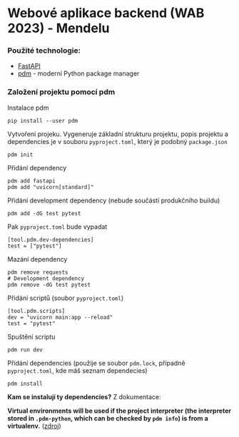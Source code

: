 # Webové aplikace backend (WAB 2023) - Mendelu

### Použité technologie:
- [FastAPI](https://fastapi.tiangolo.com)
- [pdm](https://pdm-project.org/latest/) - moderní Python package manager

### Založení projektu pomocí pdm
Instalace pdm
```shell
pip install --user pdm
```

Vytvoření projeku. Vygeneruje základní strukturu projektu, popis projektu a dependencies je v souboru `pyproject.toml`, který je podobný `package.json`
```shell
pdm init
```

Přidání dependency
```shell
pdm add fastapi
pdm add "uvicorn[standard]"
```

Přidání development dependency (nebude součástí produkčního buildu)
```shell
pdm add -dG test pytest
```

Pak `pyproject.toml` bude vypadat
```shell
[tool.pdm.dev-dependencies]
test = ["pytest"]
```

Mazání dependency
```shell
pdm remove requests
# Development dependency
pdm remove -dG test pytest
```

Přidání scriptů (soubor `pyproject.toml`)
```shell
[tool.pdm.scripts]
dev = "uvicorn main:app --reload"
test = "pytest"
```

Spuštění scriptu
```shell
pdm run dev
```

Přidání dependencies (použije se soubor `pdm.lock`, případně `pyproject.toml`, kde máš seznam dependecies)
```shell
pdm install
```

**Kam se instalují ty dependencies?** Z dokumentace:

**Virtual environments will be used if the project interpreter (the interpreter stored in `.pdm-python`, which can be checked by `pdm info`) is from a virtualenv.** ([zdroj](https://pdm-project.org/latest/usage/venv/))
